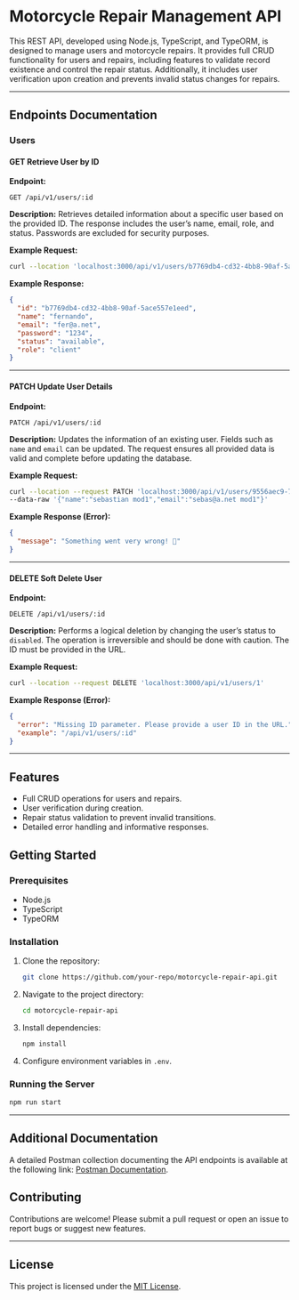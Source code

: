 # Motorcycle Repair Management API

This REST API, developed using Node.js, TypeScript, and TypeORM, is designed to manage users and motorcycle repairs. It provides full CRUD functionality for users and repairs, including features to validate record existence and control the repair status. Additionally, it includes user verification upon creation and prevents invalid status changes for repairs.

---

## Endpoints Documentation

### Users

#### **GET** Retrieve User by ID

**Endpoint:**
```
GET /api/v1/users/:id
```

**Description:**
Retrieves detailed information about a specific user based on the provided ID. The response includes the user’s name, email, role, and status. Passwords are excluded for security purposes.

**Example Request:**
```bash
curl --location 'localhost:3000/api/v1/users/b7769db4-cd32-4bb8-90af-5ace557e1eed'
```

**Example Response:**
```json
{
  "id": "b7769db4-cd32-4bb8-90af-5ace557e1eed",
  "name": "fernando",
  "email": "fer@a.net",
  "password": "1234",
  "status": "available",
  "role": "client"
}
```

---

#### **PATCH** Update User Details

**Endpoint:**
```
PATCH /api/v1/users/:id
```

**Description:**
Updates the information of an existing user. Fields such as `name` and `email` can be updated. The request ensures all provided data is valid and complete before updating the database.

**Example Request:**
```bash
curl --location --request PATCH 'localhost:3000/api/v1/users/9556aec9-7316-48e3-96f2-1d78456735b1' \
--data-raw '{"name":"sebastian mod1","email":"sebas@a.net mod1"}'
```

**Example Response (Error):**
```json
{
  "message": "Something went very wrong! 🧨"
}
```

---

#### **DELETE** Soft Delete User

**Endpoint:**
```
DELETE /api/v1/users/:id
```

**Description:**
Performs a logical deletion by changing the user’s status to `disabled`. The operation is irreversible and should be done with caution. The ID must be provided in the URL.

**Example Request:**
```bash
curl --location --request DELETE 'localhost:3000/api/v1/users/1'
```

**Example Response (Error):**
```json
{
  "error": "Missing ID parameter. Please provide a user ID in the URL.",
  "example": "/api/v1/users/:id"
}
```

---

## Features
- Full CRUD operations for users and repairs.
- User verification during creation.
- Repair status validation to prevent invalid transitions.
- Detailed error handling and informative responses.

## Getting Started

### Prerequisites
- Node.js
- TypeScript
- TypeORM

### Installation
1. Clone the repository:
   ```bash
   git clone https://github.com/your-repo/motorcycle-repair-api.git
   ```
2. Navigate to the project directory:
   ```bash
   cd motorcycle-repair-api
   ```
3. Install dependencies:
   ```bash
   npm install
   ```
4. Configure environment variables in `.env`.

### Running the Server
```bash
npm run start
```

---


## Additional Documentation
A detailed Postman collection documenting the API endpoints is available at the following link: [Postman Documentation](https://documenter.getpostman.com/view/22674808/2sAYQWKDdY).


## Contributing
Contributions are welcome! Please submit a pull request or open an issue to report bugs or suggest new features.

---

## License
This project is licensed under the [MIT License](LICENSE).
